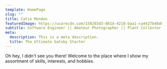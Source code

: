```yaml
---
template: HomePage
slug: ""
title: Catie Mondon
featuredImage: https://ucarecdn.com/159203d3-881d-4218-baa1-ca4427b48d0d/
subtitle: Software Engineer || Amateur Photographer || Plant Collector
meta:
  description: This is a meta description.
  title: The Ultimate Gatsby Starter
---
```

Oh hey, I didn't see you there! Welcome to the place where I show my assortment of skills, interests, and hobbies.